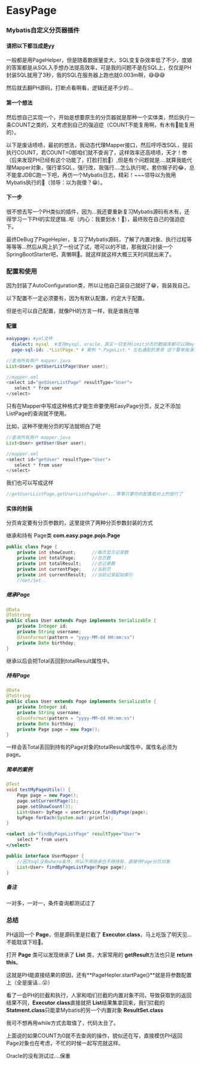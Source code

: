 # EasyPage
### Mybatis自定义分页器插件

#### 请把以下都当成是yy

一般都是用PageHelper，但是随着数据量变大，SQL变复杂效率低了不少，度娘的答案都是从SQL入手想办法提高效率，可是我的问题不是在SQL上，仅仅是PH封装SQL就用了3秒，我的SQL在服务器上跑也就0.003m啊，😅😅😅

然后就去翻PH源码，打断点看啊看，逻辑还是不少的...

#### 第一个想法

然后想自己实现一个，开始是想要原生的分页器就是那种一个实体类，然后执行一条COUNT之类的，又考虑到自己的强迫症（COUNT不能复用啊，有木有😬能复用的）。

以下是废话啧啧，最初的想法，我动态代理Mapper接口，然后哼哼改SQL，提前执行COUNT，若COUNT=0那咱们就不查询了，这样效率还高啧啧，天才！😎（后来发现PH已经有这个功能了，打脸打脸🤬）,但是有个问题就是....就算我能代理Mapper对象，强行拿SQL，强行改，我强行....怎么执行呢，套你猴子的😂，总不能拿JDBC跑一下吧，再仿一个Mybatis日志，精彩！~~~领导以为我用Mybatis执行的🤣（领导：以为我傻？😁）。

#### 下一步

很不想去写一个PH类似的插件，因为...我还要重新复习Mybatis源码有木有，还得学习一下PH的实现逻辑..呕（内心：我要划水！🤗），最终败在自己的强迫症下。

最终DeBug了PageHepler，复习了Mybatis源码，了解了内置对象、执行过程等等等等...然后从网上扒了一份试了试，嗯可以的不错，那我就只封装一个SpringBootStarter吧，真懒啊🤨。就这样就这样大概三天时间就出来了。

### 配置和使用

因为封装了AutoConfiguration类，所以让他自己装自己就好了😁，我装我自己。

以下配置不一定必须要有，因为有默认配置，约定大于配置。

但是也可以自己配置，就像PH的方言一样，我是谁我在哪

#### 配置

```yml
easypage: #yml文件
  dialect: mysql  #支持mysql、oracle，其实一切支持limit分页的数据库都可以用mysql
  page-sql-id: .*ListPage.* # 案例 *.PageList.* 左右通配的意思 这个要单独演示一下  
```

```java
//查询所有用户 mapper.java
List<User> getUserListPage(User user);

//mapper.xml
<select id="getUserListPage" resultType="User">
   select * from user
</select>
```

只有在Mapper中写成这种格式才能生命要使用EasyPage分页，反之不添加ListPage的查询就不使用。

比如，这种不使用分页的写法就明白了吧

```java
//查询所有用户 mapper.java
List<User> getUser(User user);

//mapper.xml
<select id="getUser" resultType="User">
   select * from user
</select>
```

我们也可以写成这样

```java
//getUserLListPage,getUserListPageUser...等等只要你的配置能对上的就行了
```

#### 实体的封装

分页肯定要有分页参数的，这里提供了两种分页参数封装的方式

继承和持有 Page类  **com.easy.page.pojo.Page**

```java
public class Page {
    private int showCount;      //每页显示记录数
    private int totalPage;      //总页数
    private int totalResult;    //总记录数
    private int currentPage;    //当前页
    private int currentResult;  //当前记录起始索引
    //Get/Set..
```

##### 继承Page

```java
@Data
@ToString
public class User extends Page implements Serializable {
    private Integer id;
    private String username;
    @JsonFormat(pattern = "yyyy-MM-dd HH:mm:ss")
    private Date birthday;
}
```

继承以后会把Total丢回到totalResult属性中。

##### 持有Page

```java
@Data
@ToString
public class User extends Page implements Serializable {
    private Integer id;
    private String username;
    @JsonFormat(pattern = "yyyy-MM-dd HH:mm:ss")
    private Date birthday;
    private Page page = new Page();
}
```

一样会丢Total丢回到持有的Page对象的totalResult属性中，属性名必须为page。

##### 简单的案例

```java
@Test
void testMyPageUtils() {
    Page page = new Page();
    page.setCurrentPage(1);
    page.setShowCount(3);
    List<User> byPage = userService.findByPage(page);
    byPage.forEach(System.out::println);
}
```

```xml
<select id="findByPageListPage" resultType="User">
    select * from users
</select>
```

```java
public interface UserMapper {
    //因为sql没有where条件，所以不用继承也不用持有，直接传Page分页对象
    List<User> findByPageListPage(Page page);
}
```

##### 备注

一对多，一对一，条件查询都测试过了

### 总结 

PH返回一个 **Page<T>**，但是源码里是拦截了 **Executor.class**，马上吃饭了明天见...不能耽误下班🤣。

打开 **Page<T>** 类可以发现继承了 **List** 类，大家常用的 **getResult**方法也只是 **return this**。

这就是PH能直接结果的原因，还有**PageHepler.startPage()**就是将参数配置上（全是废话...😮）

看了一会PH的拦截和执行，人家和咱们拦截的内置对象不同，导致获取到的返回结果不同，**Executor**.**class**直接就把 **List**结果集拿回来，我们拦截的 **Statment.class**只能拿Mybatis的另一个内置对象 **ResultSet.class**

我可不想再用while方式去取值了，代码太丑了。

上面说的如果COUNT为0就不去查询的操作，貌似还在写，直接模仿PH返回Page对象也在考虑，不忙的时候一起写完就这样。

Oracle的没有测试过....保重